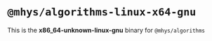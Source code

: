 # `@mhys/algorithms-linux-x64-gnu`

This is the **x86_64-unknown-linux-gnu** binary for `@mhys/algorithms`
